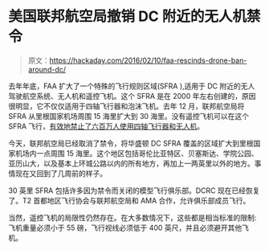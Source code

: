 # 美国联邦航空局撤销 DC 附近的无人机禁令

> 原文：<https://hackaday.com/2016/02/10/faa-rescinds-drone-ban-around-dc/>

去年年底，FAA 扩大了一个特殊的飞行规则区域(SFRA ),适用于 DC 附近的无人驾驶航空系统、无人机和遥控飞机。这个 SFRA 是在 2000 年左右创建的，原因很明显，它不仅仅适用于四轴飞行器和泡沫飞机。去年 12 月，联邦航空局将 SFRA 从里根国家机场周围 15 海里扩大到 30 海里。没有遥控飞机可以在这个 SFRA 飞行，[有效地禁止了六百万人使用四轴飞行器和无人机](https://hackaday.com/2015/12/29/faa-bans-drones-for-more-than-six-million-people/)。

今天，联邦航空局已经取消了禁令，将华盛顿 DC SFRA 覆盖的区域扩大到里根国家机场内一点周围 15 海里。这个地区包括哥伦比亚特区、贝塞斯达、学院公园、亚历山大，以及基本上环城公路以内的所有地方，再加上一两英里以外的地方。事情现在又回到了几周前的样子。

30 英里 SFRA 包括许多因为禁令而关闭的模型飞行俱乐部。DCRC 现在已经恢复了。T2 首都地区飞行协会与联邦航空局和 AMA 合作，允许俱乐部成员飞行。

当然，遥控飞机的局限性仍然存在。在大多数情况下，这些都是相当标准的限制:飞机重量必须小于 55 磅，飞行视线必须低于 400 英尺，并且必须避开其他飞机。